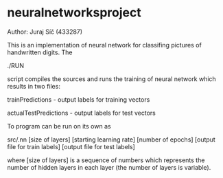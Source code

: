 # neuralnetworksproject

Author: Juraj Síč (433287)

This is an implementation of neural network for classifing pictures of handwritten digits. The

./RUN

script compiles the sources and runs the training of neural network which results in two files:

trainPredictions - output labels for training vectors

actualTestPredictions - output labels for test vectors

To program can be run on its own as

src/.nn [size of layers] [starting learning rate] [number of epochs] [output file for train labels] [output file for test labels]

where [size of layers] is a sequence of numbers which represents the number of hidden layers in each layer (the number of layers is variable).